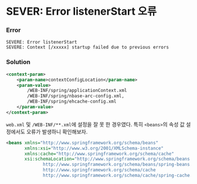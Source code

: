 # SEVER: Error listenerStart 오류

### Error
```
SEVERE: Error listenerStart
SEVERE: Context [/xxxxx] startup failed due to previous errors
```

### Solution
```xml
<context-param>
	<param-name>contextConfigLocation</param-name>
	<param-value>
		/WEB-INF/spring/applicationContext.xml
		/WEB-INF/spring/nbase-arc-config.xml,
		/WEB-INF/spring/ehcache-config.xml
	</param-value>
</context-param>
```

``web.xml`` 및 ``/WEB-INF/**.xml``에 설정을 잘 못 한 경우였다. 특히 ``<beans>``의 속성 값 설정에서도 오류가 발생하니 확인해보자.

```xml
<beans xmlns="http://www.springframework.org/schema/beans"
       xmlns:xsi="http://www.w3.org/2001/XMLSchema-instance"
       xmlns:cache="http://www.springframework.org/schema/cache"
       xsi:schemaLocation="http://www.springframework.org/schema/beans
              http://www.springframework.org/schema/beans/spring-beans.xsd
              http://www.springframework.org/schema/cache
              http://www.springframework.org/schema/cache/spring-cache.xsd">
```
